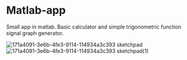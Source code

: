 # Matlab-app
Small app in matlab.
Basic calculator and simple trigonometric function signal graph generator.

![171a4091-3e6b-4fe3-9114-114934a3c393 sketchpad](https://github.com/steqwe12/matlabSimpleApp/assets/124030239/6696bac6-2529-44d5-8143-02fb11cc7448)
![171a4091-3e6b-4fe3-9114-114934a3c393 sketchpad(1)](https://github.com/steqwe12/matlabSimpleApp/assets/124030239/1057f45b-b4e9-48cb-92d2-0f366d238357)

